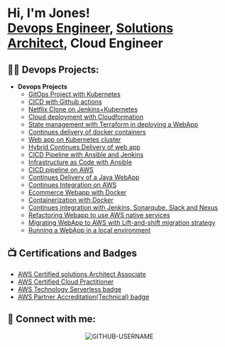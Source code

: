 <h1>Hi, I'm Jones! <br/><a href="https://github.com/Ndzenyuy">Devops Engineer</a>, <a href="www.linkedin.com/in/jones-ndzenyuy">Solutions Architect</a>, Cloud Engineer

<h2>👨‍💻 Devops Projects:</h2>

- <b> Devops Projects </b>
  - [GitOps Project with Kubernetes ](https://github.com/Ndzenyuy/Project-20_CICD-with-GitOps)
  - [CICD with Github actions ](https://github.com/Ndzenyuy/Project-20_Github-actions)
  - [Netflix Clone on Jenkins+Kubernetes](https://github.com/Ndzenyuy/Project_18-NetFlix-Clone)
  - [ Cloud deployment with Cloudformation](https://github.com/Ndzenyuy/Project_17-Cloudformation-project)
  - [ State management with Terraform in deploying a WebApp](https://github.com/Ndzenyuy/Project_16-Terraform-AWS.git)
  - [ Continues delivery of docker containers](https://github.com/Ndzenyuy/Project_15-Continues-delivery-of-docker-containers.git)
  - [ Web app on Kubernetes cluster](https://github.com/Ndzenyuy/Project_14-Webapp-on-Kubernetes)
  - [ Hybrid Continues Delivery of web app](https://github.com/Ndzenyuy/Project_13-Hybrid-Continues-delivery)
  - [ CICD Pipeline with Ansible and Jenkins](https://github.com/Ndzenyuy/Project_12-CICD_with-Ansible-and-Jenkins)
  - [ Infrastructure as Code with Ansible](https://github.com/Ndzenyuy/Project_11-IAAC-with-Ansible)
  - [ CICD pipeline on AWS](https://github.com/Ndzenyuy/Project_10-Continues-delivery-on-AWS)
  - [ Continues Delivery of a Java WebApp](https://github.com/Ndzenyuy/Project_9-Continues-delivery-of-webapp)
  - [ Continues Integration on AWS](https://github.com/Ndzenyuy/Project-8_Continues-Integration-with-AWS)
  - [ Ecommerce Webapp with Docker](https://github.com/Ndzenyuy/Emart_webapp)
  - [ Containerization with Docker](https://github.com/Ndzenyuy/Project_6-Containerization)
  - [ Continues integration with Jenkins, Sonarqube, Slack and Nexus](https://github.com/Ndzenyuy/Project_5-CI-with-jenkins)
  - [ Refactoring Webapp to use AWS native services](https://github.com/Ndzenyuy/Project-4-AWS-Refactor)
  - [ Migrating WebApp to AWS with Lift-and-shift migration strategy](https://github.com/Ndzenyuy/project-3_Aws_lift_and_shift)
  - [ Running a WebApp in a local environment](https://github.com/Ndzenyuy/project-1_2-Local-deployment_of_web_app)
  


<h2>📺 Certifications and Badges </h2>

- [AWS Certified solutions Architect Associate](https://www.credly.com/badges/e1cc8659-e620-4b6f-af9a-cdbd5b72ec97/public_url)
- [AWS Certified Cloud Practitioner](https://www.credly.com/badges/4dd680df-2517-4ace-9a6a-36a81fd2295b/public_url)
- [AWS Technology Serverless badge](https://www.credly.com/badges/96a09bbf-778c-4dd5-bd07-8e3cc270d56b/public_url)
- [AWS Partner Accreditation(Technical) badge](https://www.credly.com/badges/96a09bbf-778c-4dd5-bd07-8e3cc270d56b/public_url)


<h2> 🤳 Connect with me:</h2>

[linkedin]: www.linkedin.com/in/jones-ndzenyuy

<p align="center"> <img src="https://komarev.com/ghpvc/?username=GITHUB-USERNAME&label=Visitor%20Count&color=ce9927&style=flat" alt="GITHUB-USERNAME" /> </p>
